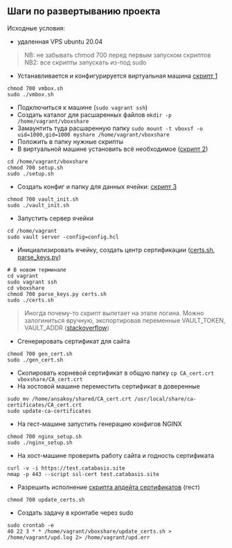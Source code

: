 ## Шаги по развертыванию проекта

Исходные условия:
* удаленная VPS ubuntu 20.04

> NB: не забывать chmod 700 перед первым запуском скриптов  
> NB2: все скрипты запускать из-под sudo

* Устанавливается и конфигурируется виртуальная машина [скрипт 1](vmbox.sh)
```
chmod 700 vmbox.sh
sudo ./vmbox.sh
```
* Подключиться к машине (`sudo vagrant ssh`)
* Создать каталог для расшаренных файлов `mkdir -p /home/vagrant/vboxshare`
* Замаунтить туда расшаренную папку `sudo mount -t vboxsf -o uid=1000,gid=1000 myshare /home/vagrant/vboxshare`
* Положить в папку нужные скрипты
* В виртуальной машине установить всё необходимое ([скрипт 2](setup.sh))
```
cd /home/vagrant/vboxshare
chmod 700 setup.sh
sudo ./setup.sh
```
* Создать конфиг и папку для данных ячейки: [скрипт 3](vault_init.sh)
```
chmod 700 vault_init.sh
sudo ./vault_init.sh
```
* Запустить сервер ячейки
```
cd /home/vagrant
sudo vault server -config=config.hcl
```
* Инициализировать ячейку, создать центр сертификации ([certs.sh](certs.sh), [parse_keys.py](parse_keys.py))
```
# В новом терминале
cd vagrant
sudo vagrant ssh
cd vboxshare
chmod 700 parse_keys.py certs.sh
sudo ./certs.sh
```
> Иногда почему-то скрипт вылетает на этапе логина. Можно залогиниться вручную, 
> экспортировав переменные VAULT_TOKEN, VAULT_ADDR ([stackoverflow](https://stackoverflow.com/questions/63878533/vault-error-server-gave-http-response-to-https-client))

* Сгенерировать сертификат для сайта
```
chmod 700 gen_cert.sh
sudo ./gen_cert.sh
```

* Скопировать корневой сертификат в общую папку `cp CA_cert.crt vboxshare/CA_cert.crt`
* На хостовой машине переместить сертификат в доверенные
```
sudo mv /home/ansakoy/shared/CA_cert.crt /usr/local/share/ca-certificates/CA_cert.crt
sudo update-ca-certificates
```
* На гест-машине запустить генерацию конфигов NGINX
```
chmod 700 nginx_setup.sh
sudo ./nginx_setup.sh
```
* На хост-машине проверить работу сайта и годность сертификата
```
curl -v -i https://test.catabasis.site
nmap -p 443 --script ssl-cert test.catabasis.site
```
* Разрешить исполнение [скрипта апдейта сертификатов](update_certs.sh) (гест)
```
chmod 700 update_certs.sh
```
* Создать задачу в кронтабе через sudo
```
sudo crontab -e
40 22 3 * * /home/vagrant/vboxshare/update_certs.sh > /home/vagrant/upd.log 2> /home/vagrant/upd.err
```

